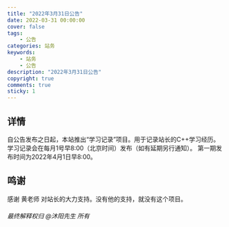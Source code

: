 ```yaml
---
title: "2022年3月31日公告"
date: 2022-03-31 00:00:00
cover: false
tags: 
	- 公告
categories: 站务
keywords: 
	- 站务
	- 公告
description: "2022年3月31日公告"
copyright: true
comments: true
sticky: 1
---
```


## 详情
自公告发布之日起，本站推出“学习记录”项目。用于记录站长的C++学习经历。
学习记录会在每月1号早8:00（北京时间）发布（如有延期另行通知）。
第一期发布时间为2022年4月1日早8:00。

## 鸣谢
感谢 黄老师 对站长的大力支持。没有他的支持，就没有这个项目。



###### 最终解释权归 @沐阳先生 所有
